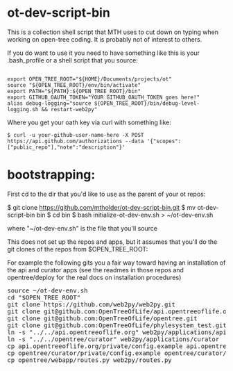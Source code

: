 ot-dev-script-bin
=================

This is a collection shell script that MTH uses to cut down on typing when working on open-tree coding. It is probably not of interest to others. 

If you do want to use
it you need to have something like this is your .bash_profile
or a shell script that you source:

<code>
export OPEN_TREE_ROOT="${HOME}/Documents/projects/ot"
source "${OPEN_TREE_ROOT}/env/bin/activate"
export PATH="${PATH}:${OPEN_TREE_ROOT}/bin"
export GITHUB_OAUTH_TOKEN="YOUR GITHUB_OAUTH_TOKEN goes here!"
alias debug-logging="source ${OPEN_TREE_ROOT}/bin/debug-level-logging.sh && restart-web2py"
</code>

Where you get your oath key via curl with something like:

    $ curl -u your-github-user-name-here -X POST https://api.github.com/authorizations --data '{"scopes":["public_repo"],"note":"description"}'

bootstrapping:
==============

First cd to the dir that you'd like to use as the parent of your
ot repos:

   $ git clone https://github.com/mtholder/ot-dev-script-bin.git
   $ mv ot-dev-script-bin bin
   $ cd bin
   $ bash initialize-ot-dev-env.sh > ~/ot-dev-env.sh

where "~/ot-dev-env.sh" is the file that you'll source


This does not set up the repos and apps, but it assumes that you'll do the 
git clones of the repos from $OPEN_TREE_ROOT:

For example the following gits you a fair way toward having an installation
of the api and curator apps (see the readmes in those repos and opentree/deploy
for the real docs on installation procedures)

<pre>
source ~/ot-dev-env.sh
cd "$OPEN_TREE_ROOT"
git clone https://github.com/web2py/web2py.git
git clone git@github.com:OpenTreeOfLife/api.opentreeoflife.org.git
git clone git@github.com:OpenTreeOfLife/opentree.git
git clone git@github.com:OpenTreeOfLife/phylesystem_test.git
ln -s "../../api.opentreeoflife.org" web2py/applications/api
ln -s "../../opentree/curator" web2py/applications/curator
cp api.opentreeoflife.org/private/config.example api.opentreeoflife.org/private/config
cp opentree/curator/private/config.example opentree/curator/private/config
cp opentree/webapp/routes.py web2py/routes.py
</pre>
